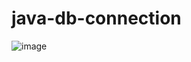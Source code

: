 # java-db-connection

![image](https://user-images.githubusercontent.com/63344592/197693073-2649a6a3-e7a1-410e-b8fe-c3fa462bf10a.png)
